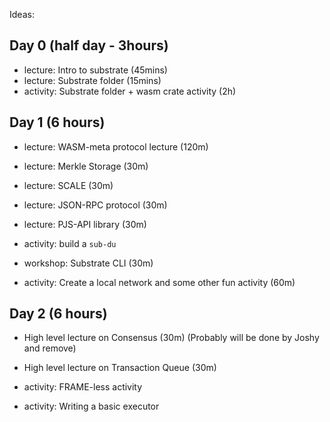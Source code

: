 Ideas:


## Day 0 (half day - 3hours)

* lecture: Intro to substrate (45mins)
* lecture: Substrate folder (15mins)
* activity: Substrate folder + wasm crate activity (2h)

## Day 1 (6 hours)

* lecture: WASM-meta protocol lecture (120m)
* lecture: Merkle Storage (30m)

* lecture: SCALE (30m)
* lecture: JSON-RPC protocol (30m)
* lecture: PJS-API library (30m)
* activity: build a `sub-du`

* workshop: Substrate CLI (30m)
* activity: Create a local network and some other fun activity (60m)

## Day 2 (6 hours)

* High level lecture on Consensus (30m) (Probably will be done by Joshy and remove)
* High level lecture on Transaction Queue (30m)

* activity: FRAME-less activity
* activity: Writing a basic executor
